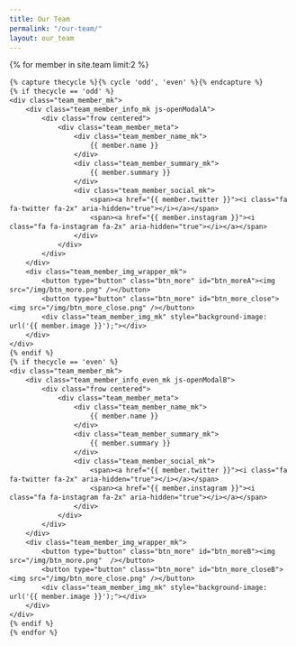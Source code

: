 ```yaml
---
title: Our Team
permalink: "/our-team/"
layout: our_team
---
```


<!-- Member 1 + 2 -->
<section class="team_row_2">
	{% for member in site.team limit:2 %}

	{% capture thecycle %}{% cycle 'odd', 'even' %}{% endcapture %}
	{% if thecycle == 'odd' %}
	<div class="team_member_mk">
		<div class="team_member_info_mk js-openModalA">
			<div class="frow centered">
				<div class="team_member_meta">
					<div class="team_member_name_mk">
						{{ member.name }}
					</div>
					<div class="team_member_summary_mk">
						{{ member.summary }}
					</div>
					<div class="team_member_social_mk">
						<span><a href="{{ member.twitter }}"><i class="fa fa-twitter fa-2x" aria-hidden="true"></i></a></span>
						<span><a href="{{ member.instagram }}"><i class="fa fa-instagram fa-2x" aria-hidden="true"></i></a></span>
					</div>
				</div>
			</div>
		</div>
		<div class="team_member_img_wrapper_mk">
			<button type="button" class="btn_more" id="btn_moreA"><img src="/img/btn_more.png" /></button>
			<button type="button" class="btn_more" id="btn_more_close"><img src="/img/btn_more_close.png" /></button>
			<div class="team_member_img_mk" style="background-image: url('{{ member.image }}');"></div>
		</div>
	</div>
	{% endif %}
	{% if thecycle == 'even' %}
	<div class="team_member_mk">
		<div class="team_member_info_even_mk js-openModalB">
			<div class="frow centered">
				<div class="team_member_meta">
					<div class="team_member_name_mk">
						{{ member.name }}
					</div>
					<div class="team_member_summary_mk">
						{{ member.summary }}
					</div>
					<div class="team_member_social_mk">
						<span><a href="{{ member.twitter }}"><i class="fa fa-twitter fa-2x" aria-hidden="true"></i></a></span>
						<span><a href="{{ member.instagram }}"><i class="fa fa-instagram fa-2x" aria-hidden="true"></i></a></span>
					</div>
				</div>
			</div>
		</div>
		<div class="team_member_img_wrapper_mk">
			<button type="button" class="btn_more" id="btn_moreB"><img src="/img/btn_more.png"  /></button>
			<button type="button" class="btn_more" id="btn_more_closeB"><img src="/img/btn_more_close.png" /></button>
			<div class="team_member_img_mk" style="background-image: url('{{ member.image }}');"></div>
		</div>
	</div>
	{% endif %}
	{% endfor %}
</section>
